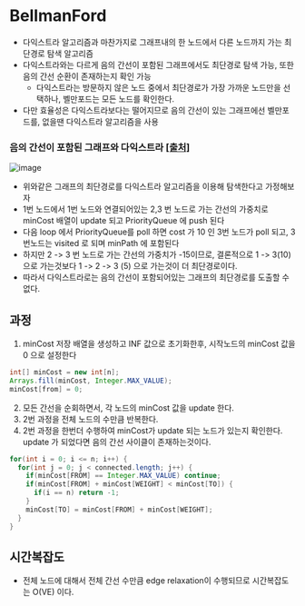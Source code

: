 # BellmanFord
* 다익스트라 알고리즘과 마찬가지로 그래프내의 한 노드에서 다른 노드까지 가는 최단경로 탐색 알고리즘
* 다익스트라와는 다르게 음의 간선이 포함된 그래프에서도 최단경로 탐색 가능, 또한 음의 간선 순환이 존재하는지 확인 가능
  * 다익스트라는 방문하지 않은 노드 중에서 최단경로가 가장 가까운 노드만을 선택하나, 벨만포드는 모든 노드를 확인한다.
* 다만 효율성은 다익스트라보다는 떨어지므로 음의 간선이 있는 그래프에선 벨만포드를, 없을땐 다익스트라 알고리즘을 사용

### 음의 간선이 포함된 그래프와 다익스트라 [[출처]](https://velog.io/@kimdukbae/%EC%95%8C%EA%B3%A0%EB%A6%AC%EC%A6%98-%EB%B2%A8%EB%A7%8C-%ED%8F%AC%EB%93%9C-%EC%95%8C%EA%B3%A0%EB%A6%AC%EC%A6%98-Bellman-Ford-Algorithm)
![image](https://user-images.githubusercontent.com/48702893/200166680-d1e20186-f52b-4832-9cad-a4e2e0fe600d.png)
* 위와같은 그래프의 최단경로를 다익스트라 알고리즘을 이용해 탐색한다고 가정해보자
* 1번 노드에서 1번 노드와 연결되어있는 2,3 번 노드로 가는 간선의 가중치로 minCost 배열이 update 되고 PriorityQueue 에 push 된다
* 다음 loop 에서 PriorityQueue를 poll 하면 cost 가 10 인 3번 노드가 poll 되고, 3번노드는 visited 로 되며 minPath 에 포함된다
* 하지만 2 -> 3 번 노드로 가는 간선의 가중치가 -15이므로, 결론적으로 1 -> 3(10) 으로 가는것보다 1 -> 2 -> 3 (5) 으로 가는것이 더 최단경로이다.
* 따라서 다익스트라로는 음의 간선이 포함되어있는 그래프의 최단경로를 도출할 수 없다.

## 과정
1. minCost 저장 배열을 생성하고 INF 값으로 초기화한후, 시작노드의 minCost 값을 0 으로 설정한다
```java
int[] minCost = new int[n];
Arrays.fill(minCost, Integer.MAX_VALUE);
minCost[from] = 0;
```
2. 모든 간선을 순회하면서, 각 노드의 minCost 값을 update 한다.
3. 2번 과정을 전체 노드의 수만큼 반복한다.
4. 2번 과정을 한번더 수행하여 minCost가 update 되는 노드가 있는지 확인한다. update 가 되었다면 음의 간선 사이클이 존재하는것이다.
```java
for(int i = 0; i <= n; i++) {
  for(int j = 0; j < connected.length; j++) {
    if(minCost[FROM] == Integer.MAX_VALUE) continue;
    if(minCost[FROM] + minCost[WEIGHT] < minCost[TO]) {
      if(i == n) return -1;
    }
    minCost[TO] = minCost[FROM] + minCost[WEIGHT];
  }
}
```

## 시간복잡도
* 전체 노드에 대해서 전체 간선 수만큼 edge relaxation이 수행되므로 시간복잡도는 O(VE) 이다.
